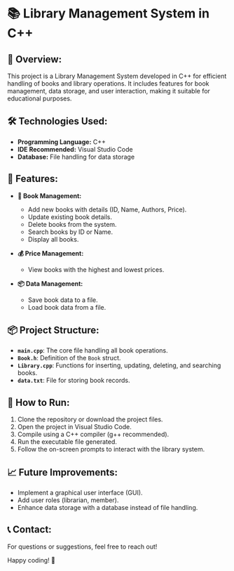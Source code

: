 # 📚 Library Management System in C++

## 📖 Overview:
This project is a Library Management System developed in C++ for efficient handling of books and library operations. It includes features for book management, data storage, and user interaction, making it suitable for educational purposes.

## 🛠️ Technologies Used:
- **Programming Language:** C++
- **IDE Recommended:** Visual Studio Code
- **Database:** File handling for data storage

## 🎯 Features:
- **📖 Book Management:**
  - Add new books with details (ID, Name, Authors, Price).
  - Update existing book details.
  - Delete books from the system.
  - Search books by ID or Name.
  - Display all books.

- **💰 Price Management:**
  - View books with the highest and lowest prices.

- **📦 Data Management:**
  - Save book data to a file.
  - Load book data from a file.

## 📦 Project Structure:
- **`main.cpp`**: The core file handling all book operations.
- **`Book.h`**: Definition of the `Book` struct.
- **`Library.cpp`**: Functions for inserting, updating, deleting, and searching books.
- **`data.txt`**: File for storing book records.

## 🚀 How to Run:
1. Clone the repository or download the project files.
2. Open the project in Visual Studio Code.
3. Compile using a C++ compiler (g++ recommended).
4. Run the executable file generated.
5. Follow the on-screen prompts to interact with the library system.

## 📈 Future Improvements:
- Implement a graphical user interface (GUI).
- Add user roles (librarian, member).
- Enhance data storage with a database instead of file handling.

## 📞 Contact:
For questions or suggestions, feel free to reach out!

Happy coding! 🚀

